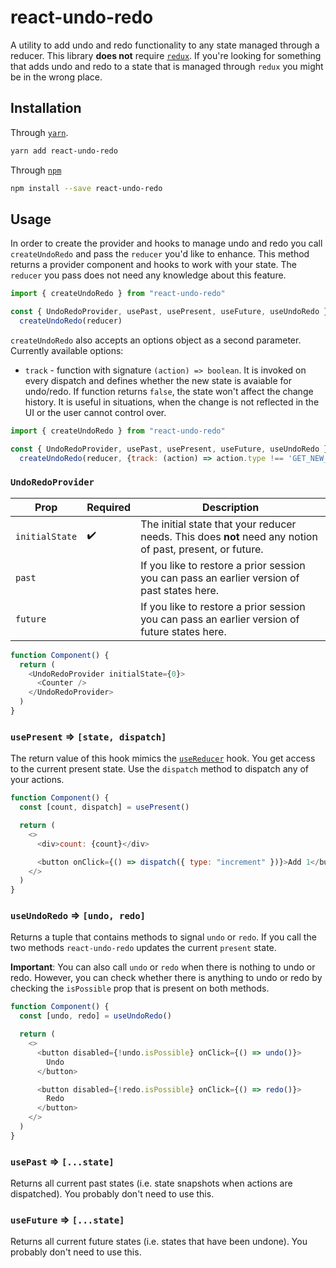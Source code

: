 # react-undo-redo

A utility to add undo and redo functionality to any state managed through a reducer.
This library **does not** require [`redux`](https://redux.js.org/).
If you're looking for something that adds undo and redo to a state that is managed through `redux` you might be in the wrong place.

## Installation

Through [`yarn`](https://yarnpkg.com/).

```sh
yarn add react-undo-redo
```

Through [`npm`](https://www.npmjs.com/)

```sh
npm install --save react-undo-redo
```

## Usage

In order to create the provider and hooks to manage undo and redo you call `createUndoRedo` and pass the `reducer` you'd like to enhance.
This method returns a provider component and hooks to work with your state.
The `reducer` you pass does not need any knowledge about this feature.

```js
import { createUndoRedo } from "react-undo-redo"

const { UndoRedoProvider, usePast, usePresent, useFuture, useUndoRedo } =
  createUndoRedo(reducer)
```

`createUndoRedo` also accepts an options object as a second parameter. Currently available options:

- `track` - function with signature `(action) => boolean`. It is invoked on every dispatch and defines whether the new state is avaiable for undo/redo. If function returns `false`, the state won't affect the change history. It is useful in situations, when the change is not reflected in the UI or the user cannot control over.

```js
import { createUndoRedo } from "react-undo-redo"

const { UndoRedoProvider, usePast, usePresent, useFuture, useUndoRedo } =
  createUndoRedo(reducer, {track: (action) => action.type !== 'GET_NEW_TODOS'})
```


### `UndoRedoProvider`

| Prop           | Required | Description                                                                                               |
| -------------- | -------- | --------------------------------------------------------------------------------------------------------- |
| `initialState` | ✔️       | The initial state that your reducer needs. This does **not** need any notion of past, present, or future. |
| `past`         |          | If you like to restore a prior session you can pass an earlier version of past states here.               |
| `future`       |          | If you like to restore a prior session you can pass an earlier version of future states here.             |

```js
function Component() {
  return (
    <UndoRedoProvider initialState={0}>
      <Counter />
    </UndoRedoProvider>
  )
}
```

### `usePresent` => `[state, dispatch]`

The return value of this hook mimics the [`useReducer`](https://reactjs.org/docs/hooks-reference.html#usereducer) hook.
You get access to the current present state.
Use the `dispatch` method to dispatch any of your actions.

```js
function Component() {
  const [count, dispatch] = usePresent()

  return (
    <>
      <div>count: {count}</div>

      <button onClick={() => dispatch({ type: "increment" })}>Add 1</button>
    </>
  )
}
```

### `useUndoRedo` => `[undo, redo]`

Returns a tuple that contains methods to signal `undo` or `redo`.
If you call the two methods `react-undo-redo` updates the current `present` state.

**Important**: You can also call `undo` or `redo` when there is nothing to undo or redo.
However, you can check whether there is anything to undo or redo by checking the `isPossible` prop that is present on both methods.

```js
function Component() {
  const [undo, redo] = useUndoRedo()

  return (
    <>
      <button disabled={!undo.isPossible} onClick={() => undo()}>
        Undo
      </button>

      <button disabled={!redo.isPossible} onClick={() => redo()}>
        Redo
      </button>
    </>
  )
}
```

### `usePast` => `[...state]`

Returns all current past states (i.e. state snapshots when actions are dispatched).
You probably don't need to use this.

### `useFuture` => `[...state]`

Returns all current future states (i.e. states that have been undone).
You probably don't need to use this.
